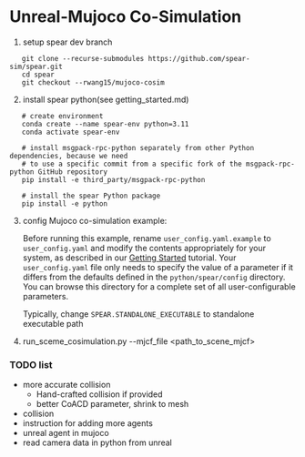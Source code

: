 # Unreal-Mujoco Co-Simulation

1. setup spear dev branch

```
   git clone --recurse-submodules https://github.com/spear-sim/spear.git
   cd spear 
   git checkout --rwang15/mujoco-cosim
```

2. install spear python(see getting_started.md)

```console
   # create environment
   conda create --name spear-env python=3.11
   conda activate spear-env

   # install msgpack-rpc-python separately from other Python dependencies, because we need
   # to use a specific commit from a specific fork of the msgpack-rpc-python GitHub repository
   pip install -e third_party/msgpack-rpc-python

   # install the spear Python package
   pip install -e python
```

3. config Mujoco co-simulation example:

   Before running this example, rename `user_config.yaml.example` to `user_config.yaml` and modify the contents
   appropriately for your system, as described in our [Getting Started](../../docs/getting_started.md) tutorial.
   Your `user_config.yaml` file only needs to specify the value of a parameter if it differs from the defaults defined
   in the `python/spear/config` directory. You can browse this directory for a complete set of all user-configurable
   parameters.

   Typically, change `SPEAR.STANDALONE_EXECUTABLE` to standalone executable path

4. run_sceme_cosimulation.py --mjcf_file <path_to_scene_mjcf>

### TODO list

* more accurate collision
    * Hand-crafted collision if provided
    * better CoACD parameter, shrink to mesh
* collision
* instruction for adding more agents
* unreal agent in mujoco
* read camera data in python from unreal
